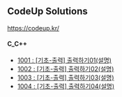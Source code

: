 ## CodeUp Solutions   
https://codeup.kr/   

#### C_C++
- [1001 : [기초-출력] 출력하기01(설명)](./C_C++/1001.cpp)    
- [1002 : [기초-출력] 출력하기02(설명)](./C_C++/1002.cpp)    
- [1003 : [기초-출력] 출력하기03(설명)](./C_C++/1003.cpp)    
- [1004 : [기초-출력] 출력하기04(설명)](./C_C++/1004.cpp)    
